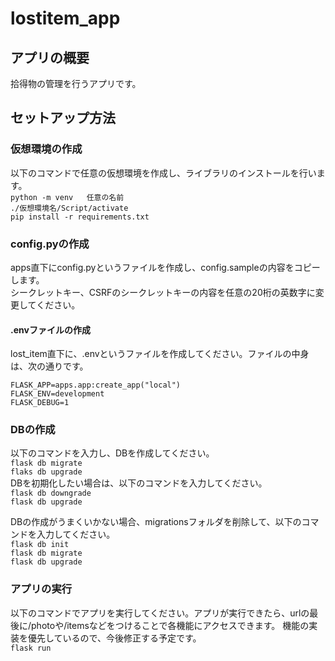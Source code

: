 # lostitem_app
## アプリの概要
拾得物の管理を行うアプリです。

## セットアップ方法
### 仮想環境の作成
以下のコマンドで任意の仮想環境を作成し、ライブラリのインストールを行います。  
`python -m venv   任意の名前`  
`./仮想環境名/Script/activate`  
`pip install -r requirements.txt`

### config.pyの作成
apps直下にconfig.pyというファイルを作成し、config.sampleの内容をコピーします。  
シークレットキー、CSRFのシークレットキーの内容を任意の20桁の英数字に変更してください。

#### .envファイルの作成
lost_item直下に、.envというファイルを作成してください。ファイルの中身は、次の通りです。  
```
FLASK_APP=apps.app:create_app("local")
FLASK_ENV=development
FLASK_DEBUG=1
```


### DBの作成
以下のコマンドを入力し、DBを作成してください。  
`flask db migrate`    
`flaks db upgrade`  
DBを初期化したい場合は、以下のコマンドを入力してください。  
`flask db downgrade`  
`flask db upgrade`  

DBの作成がうまくいかない場合、migrationsフォルダを削除して、以下のコマンドを入力してください。  
`flask db init`  
`flask db migrate`  
`flask db upgrade`  

### アプリの実行
以下のコマンドでアプリを実行してください。アプリが実行できたら、urlの最後に/photoや/itemsなどをつけることで各機能にアクセスできます。
機能の実装を優先しているので、今後修正する予定です。  
`flask run`
